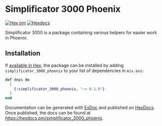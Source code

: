 # Simplificator 3000 Phoenix

[![Hex pm](http://img.shields.io/hexpm/v/simplificator_3000.svg?style=flat)](https://hex.pm/packages/simplificator_3000_phoenix) [![Hexdocs](https://img.shields.io/badge/hex-docs-blue.svg?style=flat)](https://hexdocs.pm/simplificator_3000_phoenix/)

Simplificator 3000 is a package containing various helpers for easier work in Phoenix.

## Installation

If [available in Hex](https://hex.pm/docs/publish), the package can be installed
by adding `simplificator_3000_phoenix` to your list of dependencies in `mix.exs`:

```elixir
def deps do
  [
    {:simplificator_3000_phoenix, "~> 0.1.0"}
  ]
end
```

Documentation can be generated with [ExDoc](https://github.com/elixir-lang/ex_doc)
and published on [HexDocs](https://hexdocs.pm). Once published, the docs can
be found at <https://hexdocs.pm/simplificator_3000_phoenix>.

